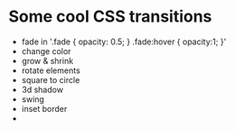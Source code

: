 # Some cool CSS transitions
  * fade in 
    '.fade 
      { 
        opacity: 0.5;
      }
      .fade:hover
      {
        opacity:1;
      }'
  * change color
  * grow & shrink
  * rotate elements
  * square to circle 
  * 3d shadow 
  * swing 
  * inset border
  * 
